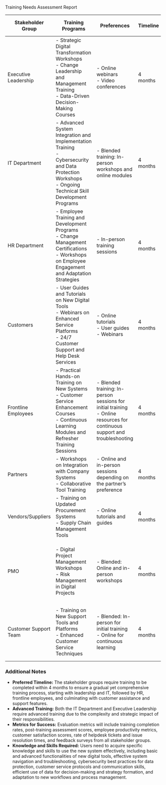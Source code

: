 Training Needs Assessment Report

| **Stakeholder Group** | **Training Programs**                                                                                                             | **Preferences**                                                                                                  | **Timeline** | **Training Materials Needed**                                                                                     | **Advanced Training Needed**                      | **Metrics for Success**                                                                                                                  | **Knowledge and Skills Required**                                                                                                        |
|-----------------------|-----------------------------------------------------------------------------------------------------------------------------------|---------------------------------------------------------------------------------------------------------------|--------------|--------------------------------------------------------------------------------------------------------------------|--------------------------------------------------|------------------------------------------------------------------------------------------------------------------------------------------|-----------------------------------------------------------------------------------------------------------------------------------------|
| Executive Leadership  | - Strategic Digital Transformation Workshops<br> - Change Leadership and Management Training<br> - Data-Driven Decision-Making Courses  | - Online webinars<br> - Video conferences                                                                      | 4 months     | - High-level overview presentations on digital transformation strategy<br> - Regular progress reports              | Yes (due to complexity and strategic decisions)  | - Training completion rates<br> - Post-training assessment scores<br> - Feedback surveys<br> - Strategy implementation effectiveness | - Advanced decision-making<br> - Leadership in change management<br> - Strategic use of data                                             |
| IT Department         | - Advanced System Integration and Implementation Training<br> - Cybersecurity and Data Protection Workshops<br> - Ongoing Technical Skill Development Programs | - Blended training: In-person workshops and online modules                                                     | 4 months     | - Technical training manuals<br> - Detailed integration and implementation guides<br> - Hands-on labs and simulations | Yes (due to technical complexity)                 | - Training completion rates<br> - System uptime and performance metrics<br> - Incident and resolution metrics                         | - System integration<br> - Advanced cybersecurity protocols<br> - Ongoing technical upkeep and troubleshooting                            |
| HR Department         | - Employee Training and Development Programs<br> - Change Management Certifications<br> - Workshops on Employee Engagement and Adaptation Strategies | - In-person training sessions                                                                                  | 4 months     | - Change management guides<br> - E-learning modules on digital tools<br> - Workshops on employee engagement        | No                                               | - Training completion rates<br> - Employee engagement and adaptation metrics<br> - Feedback surveys                                      | - Change management best practices<br> - Digital HR tools<br> - Employee adaptation and engagement strategies                            |
| Customers             | - User Guides and Tutorials on New Digital Tools<br> - Webinars on Enhanced Service Platforms<br> - 24/7 Customer Support and Help Desk Services | - Online tutorials<br> - User guides<br> - Webinars                                                            | 4 months     | - User-friendly guides<br> - FAQs<br> - Interactive demos                                                        | No                                               | - Customer satisfaction scores<br> - Usage metrics of new systems<br> - Support ticket volume and resolution times                      | - Effective use of digital tools<br> - Navigating new service platforms<br> - Accessing customer support                                  |
| Frontline Employees   | - Practical Hands-on Training on New Systems<br> - Customer Service Enhancement Courses<br> - Continuous Learning Modules and Refresher Training Sessions | - Blended training: In-person sessions for initial training<br> - Online resources for continuous support and troubleshooting | 4 months     | - Step-by-step user manuals<br> - Role-specific guides<br> - Interactive e-learning modules<br> - Helpdesk resources | No                                               | - Post-training assessment scores<br> - Customer service metrics<br> - Employee productivity metrics                                      | - Using CRM and automated tools<br> - Customer service protocols<br> - Efficient workflow management and troubleshooting                |
| Partners              | - Workshops on Integration with Company Systems<br> - Collaborative Tool Training                                                 | - Online and in-person sessions depending on the partner’s preference                                          | 4 months     | - Integration guides<br> - User manuals<br> - Interactive workshops                                              | No                                               | - Partnership effectiveness metrics<br> - Feedback surveys                                                                              | - Efficient collaboration using new tools<br> - Integration with company systems                                                         |
| Vendors/Suppliers     | - Training on Updated Procurement Systems<br> - Supply Chain Management Tools                                                     | - Online tutorials and guides                                                                                  | 4 months     | - Procurement guides<br> - System user manuals<br> - Interactive demos                                            | No                                               | - Procurement process efficiency<br> - Feedback surveys<br> - Supply chain metrics                                                      | - Using updated procurement systems<br> - Efficient supply chain management                                                             |
| PMO                   | - Digital Project Management Workshops<br> - Risk Management in Digital Projects                                                  | - Blended: Online and in-person workshops                                                                     | 4 months     | - Project management guides<br> - Risk management workshops<br> - Progress tracking tools                         | No                                               | - Project completion rates<br> - Risk mitigation success<br> - Feedback surveys                                                        | - Advanced project management<br> - Risk assessment and mitigation<br> - Using digital project management tools                         |
| Customer Support Team | - Training on New Support Tools and Platforms<br> - Enhanced Customer Service Techniques                                           | - Blended: In-person for initial training<br> - Online for continuous learning                                 | 4 months     | - Support platform user guides<br> - Customer interaction protocols<br> - Interactive e-learning sessions         | No                                               | - Resolution time metrics<br> - Customer satisfaction scores<br> - Feedback surveys                                                    | - Using new support tools<br> - Enhanced customer service techniques<br> - Efficient issue resolution                                   |

### Additional Notes
- **Preferred Timeline:** The stakeholder groups require training to be completed within 4 months to ensure a gradual yet comprehensive training process, starting with leadership and IT, followed by HR, frontline employees, and culminating with customer assistance and support features.
- **Advanced Training:** Both the IT Department and Executive Leadership require advanced training due to the complexity and strategic impact of their responsibilities.
- **Metrics for Success:** Evaluation metrics will include training completion rates, post-training assessment scores, employee productivity metrics, customer satisfaction scores, rate of helpdesk tickets and issue resolution times, and feedback surveys from all stakeholder groups.
- **Knowledge and Skills Required:** Users need to acquire specific knowledge and skills to use the new system effectively, including basic and advanced functionalities of new digital tools, effective system navigation and troubleshooting, cybersecurity best practices for data protection, customer service protocols and communication skills, efficient use of data for decision-making and strategy formation, and adaptation to new workflows and process management.